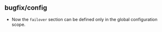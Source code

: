 ## bugfix/config

* Now the `failover` section can be defined only in the global configuration
  scope.
